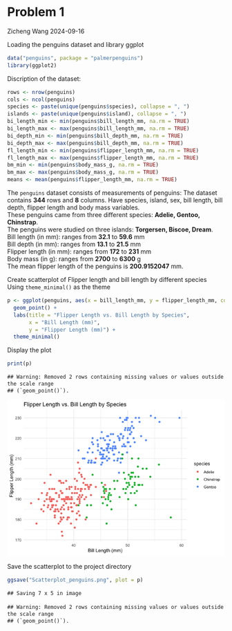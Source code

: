 Problem 1
================
Zicheng Wang
2024-09-16

Loading the penguins dataset and library ggplot

``` r
data("penguins", package = "palmerpenguins")
library(ggplot2)
```

Discription of the dataset:

``` r
rows <- nrow(penguins)
cols <- ncol(penguins)
species <- paste(unique(penguins$species), collapse = ", ")
islands <- paste(unique(penguins$island), collapse = ", ")
bi_length_min <- min(penguins$bill_length_mm, na.rm = TRUE)
bi_length_max <- max(penguins$bill_length_mm, na.rm = TRUE)
bi_depth_min <- min(penguins$bill_depth_mm, na.rm = TRUE)
bi_depth_max <- max(penguins$bill_depth_mm, na.rm = TRUE)
fl_length_min <- min(penguins$flipper_length_mm, na.rm = TRUE)
fl_length_max <- max(penguins$flipper_length_mm, na.rm = TRUE)
bm_min <- min(penguins$body_mass_g, na.rm = TRUE)
bm_max <- max(penguins$body_mass_g, na.rm = TRUE)
means <- mean(penguins$flipper_length_mm, na.rm = TRUE)
```

The `penguins` dataset consists of measurements of penguins: The dataset
contains **344** rows and **8** columns. Have species, island, sex, bill
length, bill depth, flipper length and body mass variables.  
These penguins came from three different species: **Adelie, Gentoo,
Chinstrap**.  
The penguins were studied on three islands: **Torgersen, Biscoe,
Dream**.  
Bill length (in mm): ranges from **32.1** to **59.6** mm  
Bill depth (in mm): ranges from **13.1** to **21.5** mm  
Flipper length (in mm): ranges from **172** to **231** mm  
Body mass (in g): ranges from **2700** to **6300** g  
The mean flipper length of the penguins is **200.9152047** mm.

Create scatterplot of Flipper length and bill length by different
species Using `theme_minimal()` as the theme

``` r
p <- ggplot(penguins, aes(x = bill_length_mm, y = flipper_length_mm, color = species)) +
  geom_point() +
  labs(title = "Flipper Length vs. Bill Length by Species", 
       x = "Bill Length (mm)", 
       y = "Flipper Length (mm)") +
  theme_minimal()
```

Display the plot

``` r
print(p)
```

    ## Warning: Removed 2 rows containing missing values or values outside the scale range
    ## (`geom_point()`).

![](hw1_problem1_files/figure-gfm/unnamed-chunk-3-1.png)<!-- -->

Save the scatterplot to the project directory

``` r
ggsave("Scatterplot_penguins.png", plot = p)
```

    ## Saving 7 x 5 in image

    ## Warning: Removed 2 rows containing missing values or values outside the scale range
    ## (`geom_point()`).
